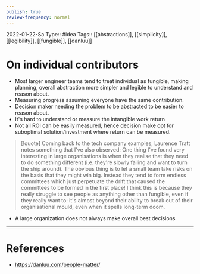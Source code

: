 ```yaml
---
publish: true
review-frequency: normal
---
```

2022-01-22-Sa
Type:: #idea
Tags::  [[abstractions]], [[simplicity]], [[legibility]], [[fungible]], [[danluu]]

# On individual contributors

- Most larger engineer teams tend to treat individual as fungible, making planning, overall abstraction more simpler and legible to understand and reason about.
- Measuring progress assuming everyone have the same contribution.
- Decision maker needing the problem to be abstracted to be easier to reason about.
- It's hard to understand or measure the intangible work return
- Not all ROI can be easily measured, hence decision make opt for suboptimal solution/investment where return can be measured.

> [!quote] 
> Coming back to the tech company examples, Laurence Tratt notes something that I've also observed:
> One thing I've found very interesting in large organisations is when they realise that they need to do something different (i.e. they're slowly failing and want to turn the ship around). The obvious thing is to let a small team take risks on the basis that they might win big. Instead they tend to form endless committees which just perpetuate the drift that caused the committees to be formed in the first place! I think this is because they really struggle to see people as anything other than fungible, even if they really want to: it's almost beyond their ability to break out of their organisational mould, even when it spells long-term doom.

- A large organization does not always make overall best decisions
---
# References
- https://danluu.com/people-matter/
